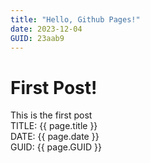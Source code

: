 ```yaml
---
title: "Hello, Github Pages!"
date: 2023-12-04
GUID: 23aab9
---
```


# First Post!
This is the first post  
TITLE: {{ page.title }}  
DATE: {{ page.date }}  
GUID: {{ page.GUID }}  
